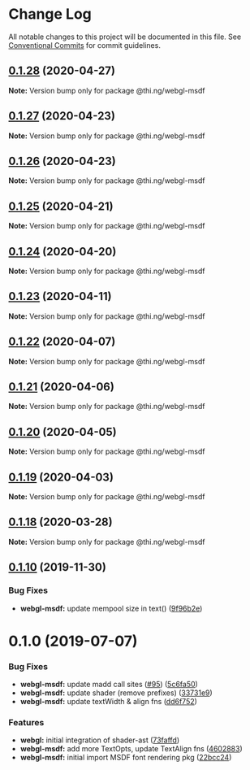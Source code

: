 # Change Log

All notable changes to this project will be documented in this file.
See [Conventional Commits](https://conventionalcommits.org) for commit guidelines.

## [0.1.28](https://github.com/thi-ng/umbrella/compare/@thi.ng/webgl-msdf@0.1.27...@thi.ng/webgl-msdf@0.1.28) (2020-04-27)

**Note:** Version bump only for package @thi.ng/webgl-msdf





## [0.1.27](https://github.com/thi-ng/umbrella/compare/@thi.ng/webgl-msdf@0.1.26...@thi.ng/webgl-msdf@0.1.27) (2020-04-23)

**Note:** Version bump only for package @thi.ng/webgl-msdf





## [0.1.26](https://github.com/thi-ng/umbrella/compare/@thi.ng/webgl-msdf@0.1.25...@thi.ng/webgl-msdf@0.1.26) (2020-04-23)

**Note:** Version bump only for package @thi.ng/webgl-msdf





## [0.1.25](https://github.com/thi-ng/umbrella/compare/@thi.ng/webgl-msdf@0.1.24...@thi.ng/webgl-msdf@0.1.25) (2020-04-21)

**Note:** Version bump only for package @thi.ng/webgl-msdf





## [0.1.24](https://github.com/thi-ng/umbrella/compare/@thi.ng/webgl-msdf@0.1.23...@thi.ng/webgl-msdf@0.1.24) (2020-04-20)

**Note:** Version bump only for package @thi.ng/webgl-msdf





## [0.1.23](https://github.com/thi-ng/umbrella/compare/@thi.ng/webgl-msdf@0.1.22...@thi.ng/webgl-msdf@0.1.23) (2020-04-11)

**Note:** Version bump only for package @thi.ng/webgl-msdf





## [0.1.22](https://github.com/thi-ng/umbrella/compare/@thi.ng/webgl-msdf@0.1.21...@thi.ng/webgl-msdf@0.1.22) (2020-04-07)

**Note:** Version bump only for package @thi.ng/webgl-msdf





## [0.1.21](https://github.com/thi-ng/umbrella/compare/@thi.ng/webgl-msdf@0.1.20...@thi.ng/webgl-msdf@0.1.21) (2020-04-06)

**Note:** Version bump only for package @thi.ng/webgl-msdf





## [0.1.20](https://github.com/thi-ng/umbrella/compare/@thi.ng/webgl-msdf@0.1.19...@thi.ng/webgl-msdf@0.1.20) (2020-04-05)

**Note:** Version bump only for package @thi.ng/webgl-msdf





## [0.1.19](https://github.com/thi-ng/umbrella/compare/@thi.ng/webgl-msdf@0.1.18...@thi.ng/webgl-msdf@0.1.19) (2020-04-03)

**Note:** Version bump only for package @thi.ng/webgl-msdf





## [0.1.18](https://github.com/thi-ng/umbrella/compare/@thi.ng/webgl-msdf@0.1.17...@thi.ng/webgl-msdf@0.1.18) (2020-03-28)

**Note:** Version bump only for package @thi.ng/webgl-msdf





## [0.1.10](https://github.com/thi-ng/umbrella/compare/@thi.ng/webgl-msdf@0.1.9...@thi.ng/webgl-msdf@0.1.10) (2019-11-30)

### Bug Fixes

* **webgl-msdf:** update mempool size in text() ([9f96b2e](https://github.com/thi-ng/umbrella/commit/9f96b2ec525cd8d8a5d5e31d39352f0c6e350991))

# 0.1.0 (2019-07-07)

### Bug Fixes

* **webgl-msdf:** update madd call sites ([#95](https://github.com/thi-ng/umbrella/issues/95)) ([5c6fa50](https://github.com/thi-ng/umbrella/commit/5c6fa50))
* **webgl-msdf:** update shader (remove prefixes) ([33731e9](https://github.com/thi-ng/umbrella/commit/33731e9))
* **webgl-msdf:** update textWidth & align fns ([dd6f752](https://github.com/thi-ng/umbrella/commit/dd6f752))

### Features

* **webgl:** initial integration of shader-ast ([73faffd](https://github.com/thi-ng/umbrella/commit/73faffd))
* **webgl-msdf:** add more TextOpts, update TextAlign fns ([4602883](https://github.com/thi-ng/umbrella/commit/4602883))
* **webgl-msdf:** initial import MSDF font rendering pkg ([22bcc24](https://github.com/thi-ng/umbrella/commit/22bcc24))

